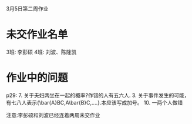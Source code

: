3月5日第二周作业

# 未交作业名单
3班: 李彭硕
4班: 刘波、陈隆凯



# 作业中的问题

p29: 
7. 关于夫妇两坐在一起的概率?作错的人有五六人.
3. 关于事件发生的可能，有七八人表示{\bar{A}BC,A\bar{B}C,....}.本应该写成加号。
10. 一两个人做错

注意:李彭硕和刘波已经连着两周未交作业
